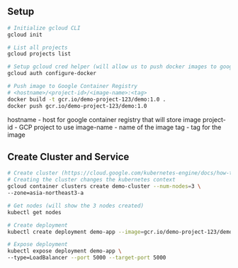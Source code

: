 ## Setup

```sh
# Initialize gcloud CLI
gcloud init

# List all projects
gcloud projects list

# Setup gcloud cred helper (will allow us to push docker images to google cloud registry)
gcloud auth configure-docker

# Push image to Google Container Registry
# <hostname>/<project-id>/<image-name>:<tag>
docker build -t gcr.io/demo-project-123/demo:1.0 .
docker push gcr.io/demo-project-123/demo:1.0
```

hostname - host for google container registry that will store image
project-id - GCP project to use
image-name - name of the image
tag - tag for the image

## Create Cluster and Service
```sh
# Create cluster (https://cloud.google.com/kubernetes-engine/docs/how-to/creating-a-regional-cluster)
# Creating the cluster changes the kubernetes context
gcloud container clusters create demo-cluster --num-nodes=3 \
--zone=asia-northeast3-a

# Get nodes (will show the 3 nodes created)
kubectl get nodes

# Create deployment
kubectl create deployment demo-app --image=gcr.io/demo-project-123/demo:1.0

# Expose deployment
kubectl expose deployment demo-app \
--type=LoadBalancer --port 5000 --target-port 5000
```